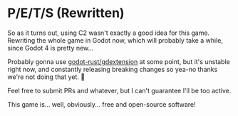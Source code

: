 # P/E/T/S (Rewritten)
So as it turns out, using C2 wasn't exactly a good idea for this game.
Rewriting the whole game in Godot now, which will probably take a while,
since Godot 4 is pretty new...

Probably gonna use [godot-rust/gdextension](https://github.com/godot-rust/gdextension)
at some point, but it's unstable right now, and constantly releasing breaking
changes so yea-no thanks we're not doing that yet. 🦀

Feel free to submit PRs and whatever, but I can't guarantee I'll be too active.

This game is... well, obviously... free and open-source software!
